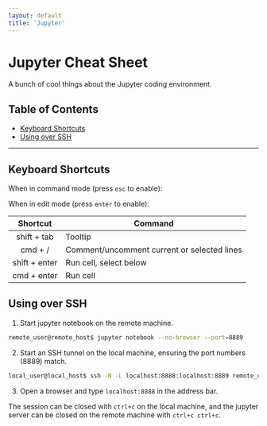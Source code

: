 ```yaml
---
layout: default
title: 'Jupyter'
---
```


# Jupyter Cheat Sheet

A bunch of cool things about the Jupyter coding environment.

## Table of Contents

* [Keyboard Shortcuts](#shortcuts)
* [Using over SSH](#ssh)

---

## <a name='shortcuts'></a>Keyboard Shortcuts

When in command mode (press `esc` to enable):

When in edit mode (press `enter` to enable):

| Shortcut | Command |
|:--------:| ------- |
|shift + tab|Tooltip|
|cmd + /|Comment/uncomment current or selected lines|
|shift + enter|Run cell, select below|
|cmd + enter|Run cell|

## <a name='ssh'></a>Using over SSH

1. Start jupyter notebook on the remote machine.
``` bash
remote_user@remote_host$ jupyter notebook --no-browser --port=8889
```

2. Start an SSH tunnel on the local machine, ensuring the port numbers (8889) match.
``` bash
local_user@local_host$ ssh -N -L localhost:8888:localhost:8889 remote_user@remote_host
```

3. Open a browser and type `localhost:8888` in the address bar.

The session can be closed with `ctrl+c` on the local machine, and the jupyter server can be closed on the remote machine with `ctrl+c ctrl+c`.
